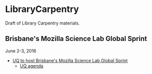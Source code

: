 # LibraryCarpentry

Draft of Library Carpentry materials.

## Brisbane's Mozilla Science Lab Global Sprint

June 2-3, 2016

+ [UQ to host Brisbane's Mozilla Science Lab Global Sprint](https://rcc.uq.edu.au/article/2016/05/uq-host-brisbanes-mozilla-science-lab-global-sprint)
    + [UQ agenda](http://pad.software-carpentry.org/bris-sprint)

